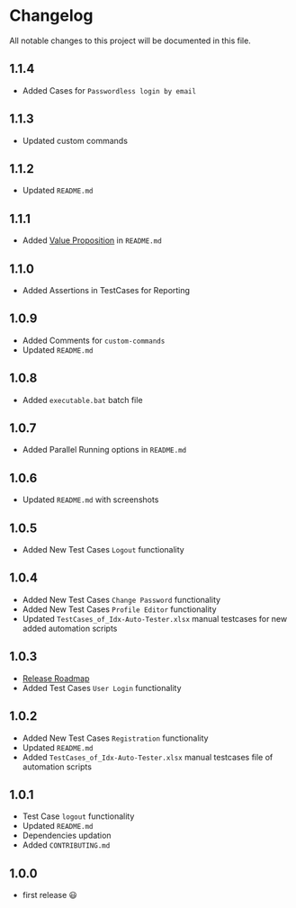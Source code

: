 # Changelog

All notable changes to this project will be documented in this file.

## 1.1.4
- Added Cases for `Passwordless login by email`

## 1.1.3
- Updated custom commands

## 1.1.2
- Updated `README.md` 

## 1.1.1
- Added [Value Proposition](README.md#user-content-value-Proposition) in `README.md`

## 1.1.0
- Added Assertions in TestCases for Reporting

## 1.0.9
- Added Comments for `custom-commands`
- Updated `README.md`

## 1.0.8 
- Added `executable.bat` batch file   

## 1.0.7
- Added Parallel Running options in `README.md`

## 1.0.6
- Updated `README.md` with screenshots

## 1.0.5
- Added New Test Cases `Logout` functionality

## 1.0.4
- Added New Test Cases `Change Password` functionality
- Added New Test Cases `Profile Editor` functionality
- Updated `TestCases_of_Idx-Auto-Tester.xlsx` manual testcases for new added automation scripts

## 1.0.3
- [Release Roadmap](https://www.loginradius.com/engineering/blog/roadmap-idx-autotester/)
- Added Test Cases `User Login` functionality

## 1.0.2
- Added New Test Cases `Registration` functionality
- Updated `README.md`
- Added `TestCases_of_Idx-Auto-Tester.xlsx` manual testcases file of automation scripts

## 1.0.1
- Test Case `logout` functionality
- Updated `README.md`
- Dependencies updation
- Added `CONTRIBUTING.md`

## 1.0.0
-   first release  😃
